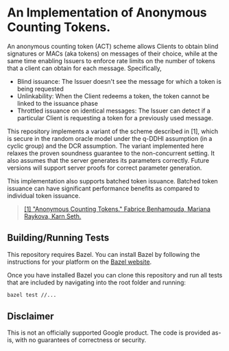 # An Implementation of Anonymous Counting Tokens.

An anonymous counting token (ACT) scheme allows Clients to obtain blind
signatures or MACs (aka tokens) on messages of their choice, while at the same
time enabling Issuers to enforce rate limits on the number of tokens that a
client can obtain for each message. Specifically,

*   Blind issuance: The Issuer doesn't see the message for which a token is
    being requested
*   Unlinkability: When the Client redeems a token, the token cannot be linked
    to the issuance phase
*   Throttled issuance on identical messages: The Issuer can detect if a
    particular Client is requesting a token for a previously used message.

This repository implements a variant of the scheme described in [1], which is
secure in the random oracle model under the q-DDHI assumption (in a cyclic
group) and the DCR assumption. The variant implemented here relaxes the proven
soundness guarantee to the non-concurrent setting. It also assumes that the
server generates its parameters correctly. Future versions will support server
proofs for correct parameter generation.

This implementation also supports batched token issuance. Batched token issuance
can have significant performance benefits as compared to individual token
issuance.

> [[1] "Anonymous Counting Tokens." Fabrice Benhamouda, Mariana Raykova, Karn
> Seth.](https://eprint.iacr.org/2023/320)

## Building/Running Tests

This repository requires Bazel. You can install Bazel by
following the instructions for your platform on the
[Bazel website](https://docs.bazel.build/versions/master/install.html).

Once you have installed Bazel you can clone this repository and run all tests
that are included by navigating into the root folder and running:

```bash
bazel test //...
```


## Disclaimer

This is not an officially supported Google product. The code is provided as-is,
with no guarantees of correctness or security.